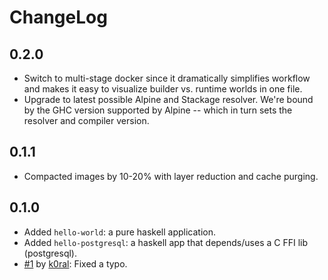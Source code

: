 # ChangeLog

## 0.2.0

- Switch to multi-stage docker since it dramatically simplifies workflow and makes it easy to visualize builder vs. runtime worlds in one file.
- Upgrade to latest possible Alpine and Stackage resolver. We're bound by the GHC version supported by Alpine -- which in turn sets the resolver and compiler version.

## 0.1.1

- Compacted images by 10-20% with layer reduction and cache purging.

## 0.1.0

- Added `hello-world`: a pure haskell application.
- Added `hello-postgresql`: a haskell app that depends/uses a C FFI lib (postgresql).
- [#1](https://github.com/naushadh/hello-world/pull/1) by [k0ral](https://github.com/k0ral): Fixed a typo.